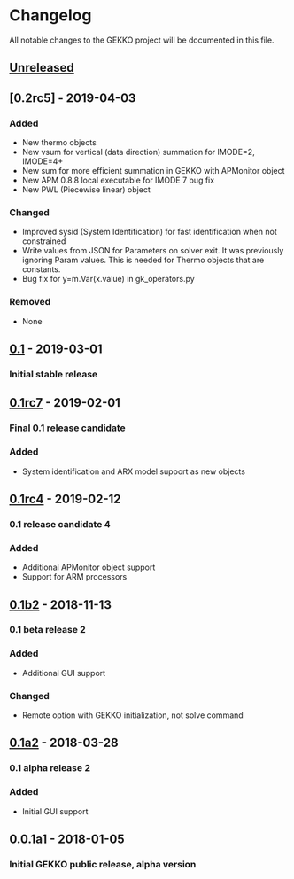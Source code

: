 # Changelog
All notable changes to the GEKKO project will be documented in this file.

## [Unreleased]

## [0.2rc5] - 2019-04-03
### Added
- New thermo objects
- New vsum for vertical (data direction) summation for IMODE=2, IMODE=4+
- New sum for more efficient summation in GEKKO with APMonitor object
- New APM 0.8.8 local executable for IMODE 7 bug fix
- New PWL (Piecewise linear) object

### Changed
- Improved sysid (System Identification) for fast identification when not constrained
- Write values from JSON for Parameters on solver exit. It was previously ignoring Param values. This is needed for Thermo objects that are constants.
- Bug fix for y=m.Var(x.value) in gk_operators.py

### Removed
- None

## [0.1] - 2019-03-01
### Initial stable release

## [0.1rc7] - 2019-02-01
### Final 0.1 release candidate
### Added
- System identification and ARX model support as new objects

## [0.1rc4] - 2019-02-12
### 0.1 release candidate 4
### Added
- Additional APMonitor object support
- Support for ARM processors

## [0.1b2] - 2018-11-13
### 0.1 beta release 2
### Added
- Additional GUI support

### Changed
- Remote option with GEKKO initialization, not solve command

## [0.1a2] - 2018-03-28
### 0.1 alpha release 2
### Added
- Initial GUI support

## 0.0.1a1 - 2018-01-05
### Initial GEKKO public release, alpha version

[Unreleased]: https://github.com/BYU-PRISM/GEKKO/compare/0.1...HEAD
[0.1]: https://github.com/BYU-PRISM/GEKKO/compare/0.1rc7...0.1
[0.1rc7]: https://github.com/BYU-PRISM/GEKKO/compare/0.1rc4...0.1rc7
[0.1rc4]: https://github.com/BYU-PRISM/GEKKO/compare/0.1b2...0.1rc4
[0.1b2]: https://github.com/BYU-PRISM/GEKKO/compare/0.1b1...0.1b2
[0.1b1]: https://github.com/BYU-PRISM/GEKKO/compare/v0.1a2...0.1b1
[0.1a2]: https://github.com/BYU-PRISM/GEKKO/compare/0.0.4...v0.1a2
